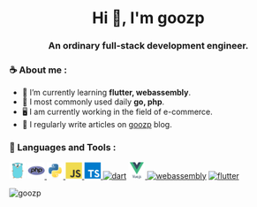 <h1 align="center">Hi 👋, I'm goozp</h1>
<h3 align="center">An ordinary full-stack development engineer.</h3>


<h3 align="left">☕ About me :</h3>

- 🌱 I’m currently learning **flutter, webassembly**.
- 🧐 I most commonly used daily **go, php**.
- 🖥️ I am currently working in the field of e-commerce.
- 📝 I regularly write articles on [goozp](https://www.goozp.com/) blog.

<h3 align="left">🔧 Languages and Tools :</h3>

<p align="left"> 
<a href="https://golang.org" target="_blank" rel="noreferrer"><img src="https://raw.githubusercontent.com/devicons/devicon/master/icons/go/go-original.svg" alt="go" width="30" height="30"/></a>
<a href="https://www.php.net" target="_blank" rel="noreferrer"> <img src="https://raw.githubusercontent.com/devicons/devicon/master/icons/php/php-original.svg" alt="php" width="30" height="30"/> </a>
<a href="https://www.python.org" target="_blank" rel="noreferrer"> <img src="https://raw.githubusercontent.com/devicons/devicon/master/icons/python/python-original.svg" alt="python" width="30" height="30"/> </a>
<a href="https://developer.mozilla.org/en-US/docs/Web/JavaScript" target="_blank" rel="noreferrer"> <img src="https://raw.githubusercontent.com/devicons/devicon/master/icons/javascript/javascript-original.svg" alt="javascript" width="30" height="30"/> </a>
<a href="https://www.typescriptlang.org/" target="_blank" rel="noreferrer"> <img src="https://raw.githubusercontent.com/devicons/devicon/master/icons/typescript/typescript-original.svg" alt="typescript" width="30" height="30"/> </a> 
<a href="https://dart.dev" target="_blank" rel="noreferrer"> <img src="https://www.vectorlogo.zone/logos/dartlang/dartlang-icon.svg" alt="dart" width="30" height="30"/></a>
<a href="https://vuejs.org/" target="_blank" rel="noreferrer"> <img src="https://raw.githubusercontent.com/devicons/devicon/master/icons/vuejs/vuejs-original-wordmark.svg" alt="vuejs" width="30" height="30"/> </a>
<a href="https://webassembly.org/" target="_blank" rel="noreferrer"><img src="https://www.vectorlogo.zone/logos/webassembly/webassembly-icon.svg" alt="webassembly" width="30" height="30"/></a>
<a href="https://flutter.dev" target="_blank" rel="noreferrer"><img src="https://www.vectorlogo.zone/logos/flutterio/flutterio-icon.svg" alt="flutter" width="30" height="30"/></a>
</p>

[//]: # (<p><img align="left" src="https://github-readme-stats.vercel.app/api/top-langs?username=goozp&show_icons=true&locale=en&layout=compact&hide=jupyter%20notebook,css,html" alt="goozp" /></p>)

<p align="left">
    <img src="https://github-readme-stats.vercel.app/api?username=goozp&count_private=true&show_icons=true&locale=en" alt="goozp" />
</p>

<!-- <p align="center">
    <img src="https://github-readme-streak-stats.herokuapp.com/?user=goozp&" alt="goozp" />
</p> -->


